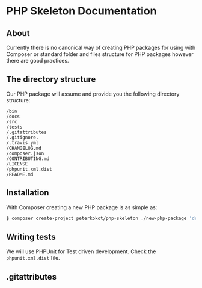 # PHP Skeleton Documentation

## About

Currently there is no canonical way of creating PHP packages for using with Composer or standard folder and files structure for PHP packages however there are good practices.


## The directory structure

Our PHP package will assume and provide you the following directory structure:

```
/bin
/docs
/src
/tests
/.gitattributes
/.gitignore.
/.travis.yml
/CHANGELOG.md
/composer.json
/CONTRIBUTING.md
/LICENSE
/phpunit.xml.dist
/README.md
```

## Installation

With Composer creating a new PHP package is as simple as:

```bash
$ composer create-project peterkokot/php-skeleton ./new-php-package 'dev-master'
```


## Writing tests

We will use PHPUnit for Test driven development. Check the `phpunit.xml.dist` file.


## .gitattributes
